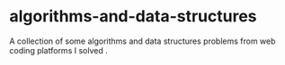 # algorithms-and-data-structures

A collection of some algorithms and data structures problems from web coding platforms I solved .

